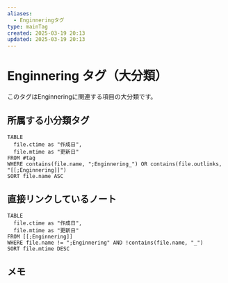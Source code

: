 ```yaml
---
aliases:
  - Enginneringタグ
type: mainTag
created: 2025-03-19 20:13
updated: 2025-03-19 20:13
---
```


# Enginnering タグ（大分類）

このタグはEnginneringに関連する項目の大分類です。

## 所属する小分類タグ

```dataview
TABLE 
  file.ctime as "作成日", 
  file.mtime as "更新日"
FROM #tag
WHERE contains(file.name, ";Enginnering_") OR contains(file.outlinks, "[[;Enginnering]]")
SORT file.name ASC
```

## 直接リンクしているノート

```dataview
TABLE 
  file.ctime as "作成日", 
  file.mtime as "更新日"
FROM [[;Enginnering]] 
WHERE file.name != ";Enginnering" AND !contains(file.name, "_")
SORT file.mtime DESC
```

## メモ
